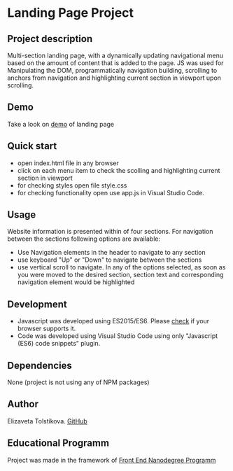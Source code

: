 # Landing Page Project

## Project description
Multi-section landing page, with a dynamically updating navigational menu based on the amount of content that is added to the page. JS was used for Manipulating the DOM, programmatically navigation building, scrolling to anchors from navigation and highlighting current section in viewport upon scrolling. 

## Demo
Take a look on [demo](./demo/landing_page_demo.mp4) of landing page 

## Quick start
* open index.html file in any browser
* click on each menu item to check the scolling and highlighting current section in viewport
* for checking styles open file style.css 
* for checking functionality open use app.js in Visual Studio Code.

## Usage
Website information is presented within of four sections.
For navigation between the sections following options are available:
- Use Navigation elements in the header to navigate to any section
- use keyboard "Up" or "Down" to navigate between the sections
- use vertical scroll to navigate.
In any of the options selected, as soon as you were moved to the desired section, section text and corresponding navigation element would be highlighted

## Development 
- Javascript was developed using ES2015/ES6. Please [check](https://caniuse.com/?search=es6) if your browser supports it.
- Code was developed using Visual Studio Code using only "Javascript (ES6) code snippets" plugin.

## Dependencies
None (project is not using any of NPM packages)

## Author
Elizaveta Tolstikova. [GitHub](https://github.com/ElizavettaT)

## Educational Programm
Project was made in the framework of [Front End Nanodegree Programm](https://www.udacity.com/course/front-end-web-developer-nanodegree--nd0011)

